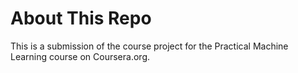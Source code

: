 # About This Repo

This is a submission of the course project for the Practical Machine Learning course on Coursera.org.


